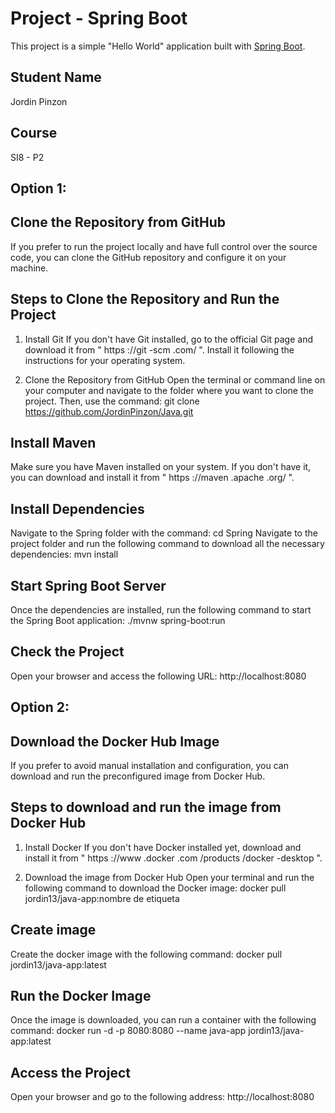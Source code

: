 # Project - Spring Boot

This project is a simple "Hello World" application built with [Spring Boot](https://spring.io/projects/spring-boot).

## Student Name

Jordin Pinzon

## Course

SI8 - P2

## Option 1: 
## Clone the Repository from GitHub
If you prefer to run the project locally and have full control over the source code, you can clone the GitHub repository and configure it on your machine.

## Steps to Clone the Repository and Run the Project

1. Install Git
If you don't have Git installed, go to the official Git page and download it from " https ://git -scm .com/ ". Install it following the instructions for your operating system.

2. Clone the Repository from GitHub
Open the terminal or command line on your computer and navigate to the folder where you want to clone the project. Then, use the command:
git clone https://github.com/JordinPinzon/Java.git

## Install Maven
Make sure you have Maven installed on your system. If you don't have it, you can download and install it from " https ://maven .apache .org/ ".

## Install Dependencies
Navigate to the Spring folder with the command:
cd Spring
Navigate to the project folder and run the following command to download all the necessary dependencies:
mvn install

## Start Spring Boot Server
Once the dependencies are installed, run the following command to start the Spring Boot application:
./mvnw spring-boot:run
## Check the Project
Open your browser and access the following URL:
http://localhost:8080

## Option 2: 
## Download the Docker Hub Image
If you prefer to avoid manual installation and configuration, you can download and run the preconfigured image from Docker Hub.

## Steps to download and run the image from Docker Hub
1. Install Docker
If you don't have Docker installed yet, download and install it from " https ://www .docker .com /products /docker -desktop ".

2. Download the image from Docker Hub
Open your terminal and run the following command to download the Docker image:
docker pull jordin13/java-app:nombre de etiqueta

## Create image
Create the docker image with the following command:
docker pull jordin13/java-app:latest

## Run the Docker Image
Once the image is downloaded, you can run a container with the following command:
docker run -d -p 8080:8080 --name java-app jordin13/java-app:latest

## Access the Project
Open your browser and go to the following address:
http://localhost:8080
